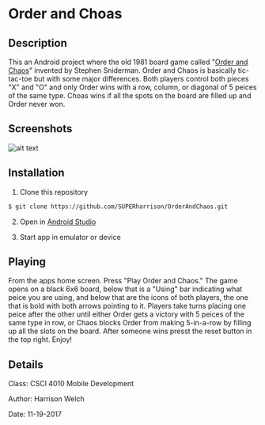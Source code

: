 # Order and Choas #

## Description

This an Android project where the old 1981 board game called "[Order and Chaos](https://en.wikipedia.org/wiki/Order_and_Chaos)" invented by Stephen Sniderman. Order and Chaos is basically tic-tac-toe but with some major differences. Both players control both pieces "X" and "O" and only Order wins with a row, column, or diagonal of 5 peices of the same type. Choas wins if all the spots on the board are filled up and Order never won.

## Screenshots

![alt text](https://github.com/SUPERharrison/OrderAndChaos/blob/master/screenshots/all_together.png)

## Installation

1. Clone this repository

```bash
$ git clone https://github.com/SUPERharrison/OrderAndChaos.git
```

2. Open in [Android Studio](https://developer.android.com/studio/index.html)

3. Start app in emulator or device

## Playing

From the apps home screen. Press "Play Order and Chaos." The game opens on a black 6x6 board, below that is a "Using" bar indicating what peice you are using, and below that are the icons of both players, the one that is bold with both arrows pointing to it. Players take turns placing one peice after the other until either Order gets a victory with 5 peices of the same type in row, or Chaos blocks Order from making 5-in-a-row by filling up all the slots on the board. After someone wins presst the reset button in the top right. Enjoy!

## Details

Class: CSCI 4010 Mobile Development

Author: Harrison Welch

Date: 11-19-2017

